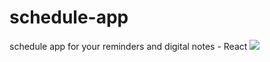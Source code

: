 # schedule-app
schedule app for your reminders and digital notes - React
![](https://raw.githubusercontent.com/vemian/schedule-app/gh-pages/src/schedule.webp)

